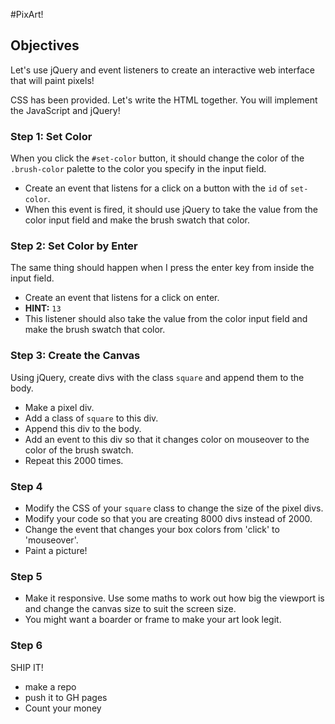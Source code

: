 #PixArt!

## Objectives
Let's use jQuery and event listeners to create an interactive web interface that will paint pixels!

CSS has been provided. Let's write the HTML together. You will implement the JavaScript and jQuery!

### Step 1: Set Color

When you click the `#set-color` button, it should change the color of the `.brush-color` palette to the color you specify in the input field.

- Create an event that listens for a click on a button with the `id` of `set-color`.
- When this event is fired, it should use jQuery to take the value from the color input field and make the brush swatch that color.

### Step 2: Set Color by Enter

The same thing should happen when I press the enter key from inside the input field.

- Create an event that listens for a click on enter.
- **HINT:** `13`
- This listener should also take the value from the color input field and make the brush swatch that color.

### Step 3: Create the Canvas

Using jQuery, create divs with the class `square` and append them to the body.
- Make a pixel div.
- Add a class of `square` to this div.
- Append this div to the body.
- Add an event to this div so that it changes color on mouseover to the color of the brush swatch.
- Repeat this 2000 times.

### Step 4

- Modify the CSS of your `square` class to change the size of the pixel divs.  
- Modify your code so that you are creating 8000 divs instead of 2000.
- Change the event that changes your box colors from 'click' to 'mouseover'.
- Paint a picture!

### Step 5

- Make it responsive. Use some maths to work out how big the viewport is and change the canvas size to suit the screen size.
- You might want a boarder or frame to make your art look legit.


### Step 6

SHIP IT!
- make a repo
- push it to GH pages
- Count your money
